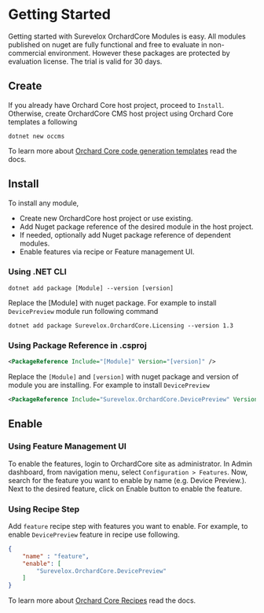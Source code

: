 # Getting Started

Getting started with Surevelox OrchardCore Modules is easy. All modules published on nuget are fully functional and free to evaluate in non-commercial environment. However these packages are protected by evaluation license. The trial is valid for 30 days. 


## Create

If you already have Orchard Core host project, proceed to `Install`. Otherwise, create OrchardCore CMS host project using Orchard Core templates a following

```dotnetcli
dotnet new occms
```

To learn more about [Orchard Core code generation templates](https://docs.orchardcore.net/en/latest/docs/getting-started/templates/)  read the docs. 

## Install

To install any module,

- Create new OrchardCore host project or use existing. 
- Add Nuget package reference of the desired module in the host project.
- If needed, optionally add Nuget package reference of dependent modules.
- Enable features via recipe or Feature management UI. 

### Using .NET CLI

```dotnetcli
dotnet add package [Module] --version [version]
```
Replace the [Module] with nuget package. For example to install `DevicePreview` module run following command

```dotnetcli
dotnet add package Surevelox.OrchardCore.Licensing --version 1.3
```

### Using Package Reference in .csproj

```xml
<PackageReference Include="[Module]" Version="[version]" />
```

Replace the `[Module]` and `[version]` with nuget package and version of module you are installing. 
For example to install `DevicePreview` 


```xml
<PackageReference Include="Surevelox.OrchardCore.DevicePreview" Version="1.3" />
```

## Enable 

### Using Feature Management UI

To enable the features, login to OrchardCore site as administrator. In Admin dashboard, from navigation menu, select `Configuration > Features`. Now, search for the feature you want to enable by name (e.g. Device Preview.). Next to the desired feature, click on Enable button to enable the feature.

### Using Recipe Step

Add `feature` recipe step with features you want to enable. For example, to enable `DevicePreview` feature in recipe use following.

```json
{
    "name" : "feature",
    "enable": [
        "Surevelox.OrchardCore.DevicePreview"
    ]
}
```

To learn more about [Orchard Core Recipes](https://docs.orchardcore.net/en/latest/docs/reference/modules/Recipes/) read the docs. 

